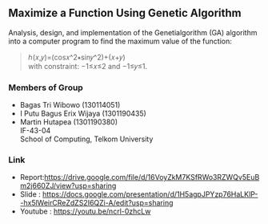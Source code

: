 ## Maximize a Function Using Genetic Algorithm
Analysis, design, and implementation of the Genetialgorithm (GA) algorithm into a computer program to find the maximum value of the function:
>ℎ(𝑥,𝑦)=(cos𝑥^2∗sin𝑦^2)+(𝑥+𝑦)  
>with constraint: −1≤𝑥≤2 and −1≤𝑦≤1. 
### Members of Group
* Bagas Tri Wibowo (130114051)
* I Putu Bagus Erix Wijaya (1301190435)
* Martin Hutapea (1301190380)  
IF-43-04  
School of Computing, Telkom University  
### Link
* Report:https://drive.google.com/file/d/16VoyZkM7KSfRWo3RZWQv5EuBm2j660ZJ/view?usp=sharing
* Slide : https://docs.google.com/presentation/d/1H5agpJPYzp76HaLKlP--hx5lWeirCReZdZS2I6QZi-A/edit?usp=sharing
* Youtube : https://youtu.be/ncrl-0zhcLw

